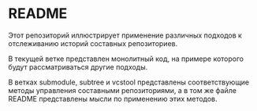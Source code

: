 # README 

Этот репозиторий иллюстрирует применение различных подходов к отслеживанию историй составных репозиториев.

В текущей ветке представлен монолитный код, на примере которого будут рассматриваться другие подходы.

В ветках submodule, subtree и vcstool представлены соответствующие методы управления составными репозиториями, а в том же файле README представлены мысли по применению этих методов.
